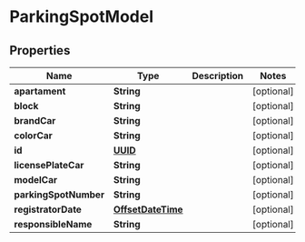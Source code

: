 
# ParkingSpotModel

## Properties
Name | Type | Description | Notes
------------ | ------------- | ------------- | -------------
**apartament** | **String** |  |  [optional]
**block** | **String** |  |  [optional]
**brandCar** | **String** |  |  [optional]
**colorCar** | **String** |  |  [optional]
**id** | [**UUID**](UUID.md) |  |  [optional]
**licensePlateCar** | **String** |  |  [optional]
**modelCar** | **String** |  |  [optional]
**parkingSpotNumber** | **String** |  |  [optional]
**registratorDate** | [**OffsetDateTime**](OffsetDateTime.md) |  |  [optional]
**responsibleName** | **String** |  |  [optional]



